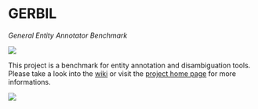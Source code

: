 GERBIL
========
<i>General Entity Annotator Benchmark</i>

<img src="https://travis-ci.org/AKSW/gerbil.svg?branch=master">

This project is a benchmark for entity annotation and disambiguation tools. Please take a look into the [wiki](https://github.com/AKSW/gerbil/wiki) or visit the [project home page](http://aksw.org/Projects/GERBIL.html) for more informations.

<img src="http://139.18.2.164/mroeder/gerbil/gerbil_logo.png">


